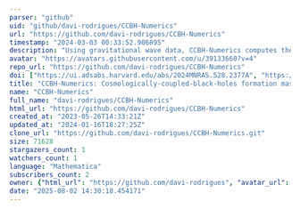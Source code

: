 ```yaml
---
parser: "github"
uid: "github/davi-rodrigues/CCBH-Numerics"
url: "https://github.com/davi-rodrigues/CCBH-Numerics"
timestamp: "2024-03-03 00:33:52.906895"
description: "Using gravitational wave data, CCBH-Numerics computes the probability of the existence of a single cosmologically coupled black hole with a formation mass below a specified threshold. This tool was developed alongside the paper by Amendola, Rodrigues, Kumar, and Quartin, published in MNRAS in 2024"
avatar: "https://avatars.githubusercontent.com/u/39133660?v=4"
repo_url: "https://github.com/davi-rodrigues/CCBH-Numerics"
doi: ["https://ui.adsabs.harvard.edu/abs/2024MNRAS.528.2377A", "https://ui.adsabs.harvard.edu/abs/2024ascl.soft02004R/abstract"]
title: "CCBH-Numerics: Cosmologically-coupled-black-holes formation mass numerics"
name: "CCBH-Numerics"
full_name: "davi-rodrigues/CCBH-Numerics"
html_url: "https://github.com/davi-rodrigues/CCBH-Numerics"
created_at: "2023-05-26T14:33:21Z"
updated_at: "2024-01-16T18:27:25Z"
clone_url: "https://github.com/davi-rodrigues/CCBH-Numerics.git"
size: 71628
stargazers_count: 1
watchers_count: 1
language: "Mathematica"
subscribers_count: 2
owner: {"html_url": "https://github.com/davi-rodrigues", "avatar_url": "https://avatars.githubusercontent.com/u/39133660?v=4", "login": "davi-rodrigues", "type": "User"}
date: "2025-08-02 14:30:18.454171"
---
```

